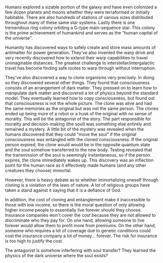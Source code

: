 Humans explored a sizable portion of the galaxy and have even colonized a few dozen planets and moons whether they were terraformed or initially habitable. There are also hundreds of stations of various sizes distributed throughout many of these same star systems. Lastly there is one tremendous ring colony orbiting a G-type main-sequence star. This colony is the prime achievement of humankind and serves as the "human capital of the universe".

Humanity has discovered ways to safely create and store mass amounts of antimatter for power generation. They've also invented the warp drive and very recently discovered how to extend their warp capabilities to travel unimaginable distances. The greatest challenge to interstellar/intergalactic travel has become finding safe routes to warp through without interruption.

They've also discovered a way to clone organisms very precisely. In doing so they discovered several other things. They found that consciousness consists of an arrangement of dark matter. They pressed on to learn how to manipulate dark matter and discovered a lot of physics beyond the standard model. They eventually learned how to copy consciousness, but found out that consciousness is not the whole picture. The clone was alive and had the same memories as the original but was not the same person. The clones ended up being more of a robot or a husk of the original with no sense of morality. This will be the antagonist of the story. The part responsible for morality and decision-making (the soul) was something else entirely and remained a mystery. A little bit of the mystery was revealed when the humans discovered that they could "move the soul" if the original consciousness was entangled with the cloned consciousness. If the original person expired, the clone would would be in the opposite quantum state and the soul somehow transferred to the new body. Testing revealed that the transmission of the soul is seemingly instantaneous, so if the person expires, the clone immediately wakes up. This discovery was an inflection point for the human race as it effectively made humans (and any other creatures they choose) immortal.

However, there is heavy debate as to whether immortalizing oneself through cloning is a violation of the laws of nature. A lot of religious groups have taken a stand against it saying that it is a defiance of God.

In addition, the cost of cloning and entanglement make it inaccessible to those with low income, so there is the moral question of only allowing higher income people to essentially live forever should they choose. Insurance companies won't cover the cost because they are not allowed to discriminate who they pay for. On one hand, allowing someone to live forever would allow them to profit more from premiums. On the other hand, someone who requires a lot of coverage due to genetic conditions could cost the insurance company a lot of money... forever. The risk for insurance is too high to justify the cost.

The antagonist is somehow interfering with soul transfer? They learned the physics of the dark universe where the soul exists?
